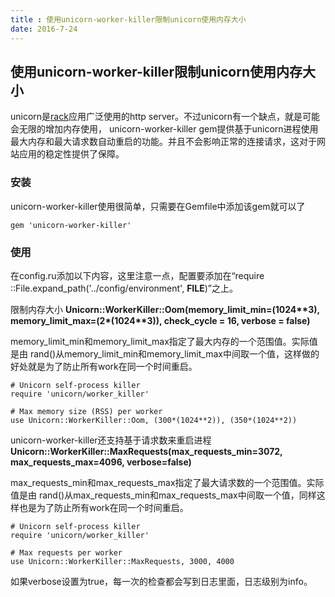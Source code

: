 ```yaml
---
title : 使用unicorn-worker-killer限制unicorn使用内存大小
date: 2016-7-24
---
```

## 使用unicorn-worker-killer限制unicorn使用内存大小
unicorn是[rack](https://en.wikipedia.org/wiki/Rack_(web_server_interface))应用广泛使用的http server。不过unicorn有一个缺点，就是可能会无限的增加内存使用，
unicorn-worker-killer gem提供基于unicorn进程使用最大内存和最大请求数自动重启的功能。并且不会影响正常的连接请求，这对于网站应用的稳定性提供了保障。

### 安装
unicorn-worker-killer使用很简单，只需要在Gemfile中添加该gem就可以了
```
gem 'unicorn-worker-killer'
```

### 使用
在config.ru添加以下内容，这里注意一点，配置要添加在“require ::File.expand_path('../config/environment',  __FILE__)”之上。

限制内存大小
**Unicorn::WorkerKiller::Oom(memory_limit_min=(1024\*\*3), memory_limit_max=(2\*(1024\*\*3)), check_cycle = 16, verbose = false)**

memory_limit_min和memory_limit_max指定了最大内存的一个范围值。实际值是由 rand()从memory_limit_min和memory_limit_max中间取一个值，这样做的好处就是为了防止所有work在同一个时间重启。
```
# Unicorn self-process killer
require 'unicorn/worker_killer'

# Max memory size (RSS) per worker
use Unicorn::WorkerKiller::Oom, (300*(1024**2)), (350*(1024**2))
```

unicorn-worker-killer还支持基于请求数来重启进程
**Unicorn::WorkerKiller::MaxRequests(max_requests_min=3072, max_requests_max=4096, verbose=false)**

max_requests_min和max_requests_max指定了最大请求数的一个范围值。实际值是由 rand()从max_requests_min和max_requests_max中间取一个值，同样这样也是为了防止所有work在同一个时间重启。

```
# Unicorn self-process killer
require 'unicorn/worker_killer'

# Max requests per worker
use Unicorn::WorkerKiller::MaxRequests, 3000, 4000
```
如果verbose设置为true，每一次的检查都会写到日志里面，日志级别为info。
